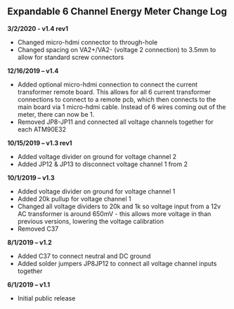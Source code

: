 ## Expandable 6 Channel Energy Meter Change Log
**3/2/2020 - v1.4 rev1**
- Changed micro-hdmi connector to through-hole
- Changed spacing on VA2+/VA2- (voltage 2 connection) to 3.5mm to allow for standard screw connectors

**12/16/2019 – v1.4**
- Added optional micro-hdmi connection to connect the current transformer remote board. This allows for all 6 current transformer connections to connect to a remote pcb, which then connects to the main board via 1 micro-hdmi cable. Instead of 6 wires coming out of the meter, there can now be 1.
- Removed JP8-JP11 and connected all voltage channels together for each ATM90E32

**10/15/2019 – v1.3 rev1**
- Added voltage divider on ground for voltage channel 2
- Added JP12 & JP13 to disconnect voltage channel 1 from 2

**10/1/2019 – v1.3**
- Added voltage divider on ground for voltage channel 1
- Added 20k pullup for voltage channel 1
- Changed all voltage dividers to 20k and 1k so voltage input from a 12v AC transformer is around 650mV - this allows more voltage in than previous versions, lowering the voltage calibration
- Removed C37

**8/1/2019 – v1.2**
- Added C37 to connect neutral and DC ground
- Added solder jumpers JP8JP12 to connect all voltage channel inputs together

**6/1/2019 – v1.1**
- Initial public release
